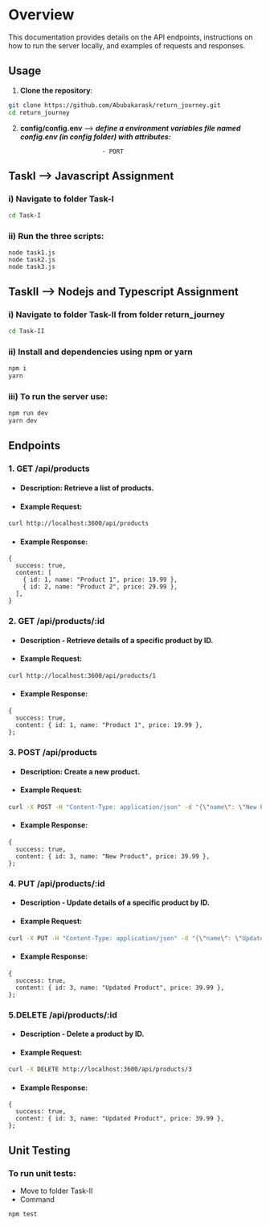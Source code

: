 # Overview
This documentation provides details on the API endpoints, instructions on how to run the server locally, and examples of requests and responses.

## Usage
1. **Clone the repository**:
```bash
git clone https://github.com/Abubakarask/return_journey.git
cd return_journey
```

2. **config/config.env** --> ***define a environment variables file named config.env (in config folder) with attributes:***
```
                          - PORT
```

## TaskI --> Javascript Assignment
### i) Navigate to folder Task-I
```bash
cd Task-I
```

### ii) Run the three scripts:
```
node task1.js
node task2.js
node task3.js
```

## TaskII --> Nodejs and Typescript Assignment
### i) Navigate to folder Task-II from folder return_journey
```bash
cd Task-II
```

### ii) Install and dependencies using npm or yarn
```bash
npm i
yarn
```

### iii) To run the server use:
```bash
npm run dev
yarn dev
```

## Endpoints
### 1. GET /api/products

- #### Description: Retrieve a list of products.
- #### Example Request:
```bash
curl http://localhost:3600/api/products
```
- #### Example Response:
```
{
  success: true,
  content: [
    { id: 1, name: "Product 1", price: 19.99 },
    { id: 2, name: "Product 2", price: 29.99 },
  ],
}
```

### 2. GET /api/products/:id

- #### Description - Retrieve details of a specific product by ID.
- #### Example Request:
```bash
curl http://localhost:3600/api/products/1 
```
- #### Example Response:
```
{
  success: true,
  content: { id: 1, name: "Product 1", price: 19.99 },
};
```

### 3. POST /api/products

- #### Description: Create a new product.
- #### Example Request:
```bash
curl -X POST -H "Content-Type: application/json" -d "{\"name\": \"New Product\", \"price\": 39.99}" http://localhost:3600/api/products
```
- #### Example Response:
```
{
  success: true,
  content: { id: 3, name: "New Product", price: 39.99 },
};
```

### 4. PUT /api/products/:id

- #### Description - Update details of a specific product by ID.
- #### Example Request:
```bash
curl -X PUT -H "Content-Type: application/json" -d "{\"name\": \"Updated Product\", \"price\": 39.99}" http://localhost:3600/api/products/3
```
- #### Example Response:
```
{
  success: true,
  content: { id: 3, name: "Updated Product", price: 39.99 },
};
```

### 5.DELETE /api/products/:id

- #### Description - Delete a product by ID.
- #### Example Request:
```bash
curl -X DELETE http://localhost:3600/api/products/3
```
- #### Example Response:
```
{
  success: true,
  content: { id: 3, name: "Updated Product", price: 39.99 },
};
```

## **Unit Testing**
### To run unit tests:
- Move to folder Task-II
- Command
```bash
npm test
```

